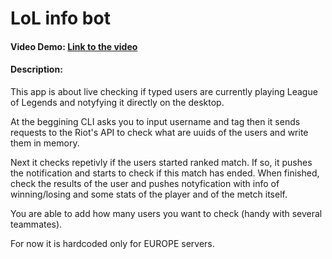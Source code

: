 # LoL info bot
#### Video Demo:  [Link to the video](https://youtu.be/aowlEX_-1gY)
#### Description:
This app is about live checking if typed users are currently playing League of Legends and notyfying it directly on the desktop.

At the beggining CLI asks you to input username and tag then it sends requests to the Riot's API to check what are uuids of the users and write them in memory.

Next it checks repetivly if the users started ranked match. If so, it pushes the notification and starts to check if this match has ended. When finished, check the results of the user and pushes notyfication with info of winning/losing and some stats of the player and of the metch itself.

You are able to add how many users you want to check (handy with several teammates).

For now it is hardcoded only for EUROPE servers.
